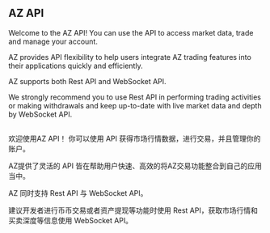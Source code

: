 ## AZ API

Welcome to the AZ API! You can use the API to access market data, trade and manage your account.

AZ provides API flexibility to help users integrate AZ trading features into their applications quickly and efficiently.

AZ supports both Rest API and WebSocket API.

We strongly recommend you to use Rest API in performing trading activities or making withdrawals and keep up-to-date with live market data and depth by WebSocket API.

##

欢迎使用AZ API！ 你可以使用 API 获得市场行情数据，进行交易，并且管理你的账户。

AZ提供了灵活的 API 皆在帮助用户快速、高效的将AZ交易功能整合到自己的应用当中。

AZ 同时支持 Rest API 与 WebSocket API。

建议开发者进行币币交易或者资产提现等功能时使用 Rest API，获取市场行情和买卖深度等信息使用 WebSocket API。 
